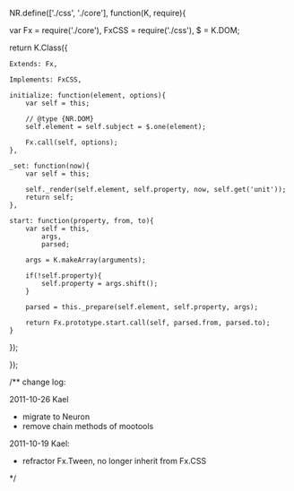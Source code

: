 NR.define(['./css', './core'], function(K, require){

var Fx = require('./core'),
	FxCSS = require('./css'),
	$ = K.DOM;


return K.Class({

	Extends: Fx,
	
	Implements: FxCSS,

	initialize: function(element, options){
		var self = this;
		
		// @type {NR.DOM}
		self.element = self.subject = $.one(element);
		
		Fx.call(self, options);
	},

	_set: function(now){
		var self = this;
		
		self._render(self.element, self.property, now, self.get('unit'));
		return self;
	},

	start: function(property, from, to){
		var self = this,
			args,
			parsed;
			
		args = K.makeArray(arguments);
		
		if(!self.property){
			self.property = args.shift();
		}
		
		parsed = this._prepare(self.element, self.property, args);
		
		return Fx.prototype.start.call(self, parsed.from, parsed.to);
	}

});

});

/**
 change log:
 
 2011-10-26  Kael
 - migrate to Neuron
 - remove chain methods of mootools
 
 2011-10-19  Kael:
 - refractor Fx.Tween, no longer inherit from Fx.CSS
 
 
 
 
 */